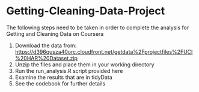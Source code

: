 # Getting-Cleaning-Data-Project
The following steps need to be taken in order to complete the analysis for Getting and Cleaning Data on Coursera

1.  Download the data from: https://d396qusza40orc.cloudfront.net/getdata%2Fprojectfiles%2FUCI%20HAR%20Dataset.zip
2.  Unzip the files and place them in your working directory
3.  Run the run_analysis.R script provided here
4.  Examine the results that are in tidyData
5.  See the codebook for further details
